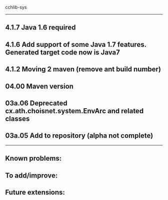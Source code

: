 cchlib-sys

---------------------------------------------------------------------
4.1.7
  Java 1.6 required
---------------------------------------------------------------------
4.1.6
  Add support of some Java 1.7 features.
  Generated target code now is Java7
---------------------------------------------------------------------
4.1.2
  Moving 2 maven (remove ant build number)
---------------------------------------------------------------------
04.00 Maven version
---------------------------------------------------------------------
03a.06
  Deprecated cx.ath.choisnet.system.EnvArc and related classes
---------------------------------------------------------------------
03a.05
  Add to repository (alpha not complete)
---------------------------------------------------------------------

---------------------------------------------------------------------
Known problems:
---------------------------------------------------------------------
To add/improve:
---------------------------------------------------------------------
Future extensions:
---------------------------------------------------------------------

